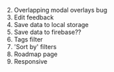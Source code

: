 <!-- 1. Replies to comments -->
2. Overlapping modal overlays bug
3. Edit feedback
4. Save data to local storage
5. Save data to firebase??
6. Tags filter
7. 'Sort by' filters
8. Roadmap page 
9. Responsive
